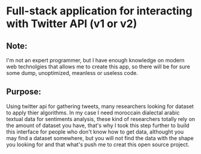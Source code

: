 # Full-stack application for interacting with Twitter API (v1 or v2)

## Note:
I'm not an expert programmer, but I have enough knowledge on modern web technolgies that allows me to create this app, so there will be for sure some dump, unoptimized, meanless or useless code.

## Purpose:

Using twitter api for gathering tweets, many researchers looking for dataset to apply thier algorithms.
In my case I need moroccain dialectal arabic textual data for sentiments analysis, these kind of researchers totally rely on the amount of dataset you have, that's why I took this step further to build this interface for people who don't know how to get data, althought you may find a dataset somewhere, but you will not find the data with the shape you looking for and that what's push me to creat this open source project.


